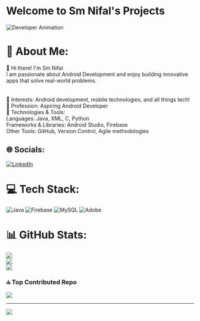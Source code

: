 # Welcome to Sm Nifal's Projects

![Developer Animation](https://media.giphy.com/media/v1.Y2lkPWVjZjA1ZTQ3M2ZtZThidjE2dmhmdnVibGFjOXl4bXFwZ3QzZWd4dGNhOG1nb3A5ZSZlcD12MV9naWZzX3JlbGF0ZWQmY3Q9Zw/78XCFBGOlS6keY1Bil/giphy.gif)

# 💫 About Me:
👋 Hi there! I'm Sm Nifal<br>I am passionate about Android Development and enjoy building innovative apps that solve real-world problems.<br><br><br>🌱 Interests: Android development, mobile technologies, and all things tech!<br>💼 Profession: Aspiring Android Developer<br>🧰 Technologies & Tools:<br>       Languages: Java, XML, C, Python<br>       Frameworks & Libraries: Android Studio, Firebase<br>       Other Tools: GitHub, Version Control, Agile methodologies


## 🌐 Socials:
[![LinkedIn](https://img.shields.io/badge/LinkedIn-%230077B5.svg?logo=linkedin&logoColor=white)](https://linkedin.com/in/https://www.linkedin.com/in/sm-nifal-71a2b5284/) 

# 💻 Tech Stack:
![Java](https://img.shields.io/badge/java-%23ED8B00.svg?style=for-the-badge&logo=openjdk&logoColor=white) ![Firebase](https://img.shields.io/badge/firebase-a08021?style=for-the-badge&logo=firebase&logoColor=ffcd34) ![MySQL](https://img.shields.io/badge/mysql-4479A1.svg?style=for-the-badge&logo=mysql&logoColor=white) ![Adobe](https://img.shields.io/badge/adobe-%23FF0000.svg?style=for-the-badge&logo=adobe&logoColor=white)
# 📊 GitHub Stats:
![](https://github-readme-stats.vercel.app/api?username=nifss05&theme=dark&hide_border=false&include_all_commits=false&count_private=false)<br/>
![](https://github-readme-streak-stats.herokuapp.com/?user=nifss05&theme=dark&hide_border=false)<br/>
![](https://github-readme-stats.vercel.app/api/top-langs/?username=nifss05&theme=dark&hide_border=false&include_all_commits=false&count_private=false&layout=compact)

### 🔝 Top Contributed Repo
![](https://github-contributor-stats.vercel.app/api?username=nifss05&limit=5&theme=dark&combine_all_yearly_contributions=true)

---
[![](https://visitcount.itsvg.in/api?id=nifss05&icon=0&color=0)](https://visitcount.itsvg.in)

<!-- Proudly created with GPRM ( https://gprm.itsvg.in ) -->

